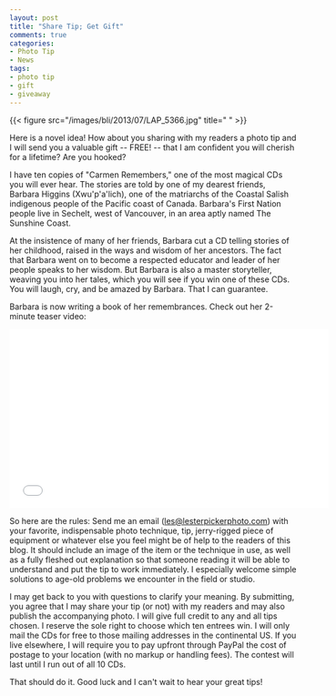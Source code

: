 ```yaml
---
layout: post
title: "Share Tip; Get Gift"
comments: true
categories:
- Photo Tip
- News
tags:
- photo tip
- gift
- giveaway
---
```


{{< figure src="/images/bli/2013/07/LAP_5366.jpg" title="  " >}}


Here is a novel idea! How about you sharing with my readers a photo tip and I will send you a valuable gift -- FREE! -- that I am confident you will cherish for a lifetime? Are you hooked?

<!-- more -->

I have ten copies of "Carmen Remembers," one of the most magical CDs you will ever hear. The stories are told by one of my dearest friends, Barbara Higgins (Xwu'p'a'lich), one of the matriarchs of the Coastal Salish indigenous people of the Pacific coast of Canada. Barbara's First Nation people live in Sechelt, west of Vancouver, in an area aptly named The Sunshine Coast. 

At the insistence of many of her friends, Barbara cut a CD telling stories of her childhood, raised in the ways and wisdom of her ancestors. The fact that Barbara went on to become a respected educator and leader of her people speaks to her wisdom. But Barbara is also a master storyteller, weaving you into her tales, which you will see if you win one of these CDs. You will laugh, cry, and be amazed by Barbara. That I can guarantee. 

Barbara is now writing a book of her remembrances. Check out her 2-minute teaser video:

<iframe width="560" height="315" src="//www.youtube.com/embed/g0tOQDxK7io" frameborder="0" allowfullscreen></iframe>

So here are the rules: Send me an email (les@lesterpickerphoto.com) with your favorite, indispensable photo technique, tip, jerry-rigged piece of equipment or  whatever else you feel might be of help to the readers of this blog. It should include an image of the item or the technique in use, as well as a fully fleshed out explanation so that someone reading it will be able to understand and put the tip to work immediately. I especially welcome simple solutions to age-old problems we encounter in the field or studio. 

I may get back to you with questions to clarify your meaning. By submitting, you agree that I may share your tip (or not) with my readers and may also publish the accompanying photo. I will give full credit to any and all tips chosen. I reserve the sole right to choose which ten entrees win. I will only mail the CDs for free to those mailing addresses in the continental US. If you live elsewhere, I will require you to pay upfront through PayPal the cost of postage to your location (with no markup or handling fees). The contest will last until I run out of all 10 CDs.  

That should do it. Good luck and I can't wait to hear your great tips! 